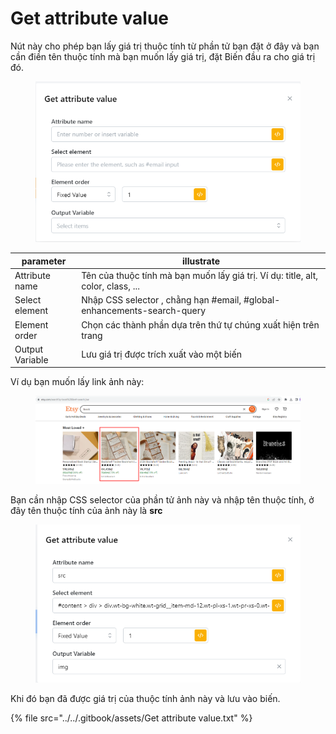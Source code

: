 # Get attribute value

Nút này cho phép bạn lấy giá trị thuộc tính từ phần tử bạn đặt ở đây và bạn cần điền tên thuộc tính mà bạn muốn lấy giá trị, đặt Biến đầu ra cho giá trị đó.&#x20;

<figure><img src="../../.gitbook/assets/Get attribute value.png" alt=""><figcaption></figcaption></figure>

| parameter       | illustrate                                                                       |
| --------------- | -------------------------------------------------------------------------------- |
| Attribute name  | Tên của thuộc tính mà bạn muốn lấy giá trị. Ví dụ: title, alt, color, class, ... |
| Select element  | Nhập CSS selector , chằng hạn #email, #global-enhancements-search-query          |
| Element order   | Chọn các thành phần dựa trên thứ tự chúng xuất hiện trên trang                   |
| Output Variable | Lưu giá trị được trích xuất vào một biến                                         |

Ví dụ bạn muốn lấy link ảnh này:

<figure><img src="../../.gitbook/assets/image (2).png" alt=""><figcaption></figcaption></figure>

Bạn cần nhập CSS selector của phần tử ảnh này và nhập tên thuộc tính, ở đây tên thuộc tính của ảnh này là **src**&#x20;

<figure><img src="../../.gitbook/assets/image (1) (1).png" alt=""><figcaption></figcaption></figure>

Khi đó bạn đã được giá trị của thuộc tính ảnh này và lưu vào biến.

{% file src="../../.gitbook/assets/Get attribute value.txt" %}
